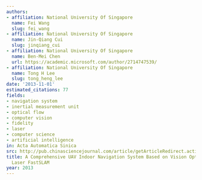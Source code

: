 ```yaml
---
authors:
- affiliation: National University Of Singapore
  name: Fei Wang
  slug: fei_wang
- affiliation: National University Of Singapore
  name: Jin-Qiang Cui
  slug: jinqiang_cui
- affiliation: National University Of Singapore
  name: Ben-Mei Chen
  url: https://academic.microsoft.com/author/2714747539/
- affiliation: National University Of Singapore
  name: Tong H Lee
  slug: tong_heng_lee
date: '2013-11-01'
estimated_citations: 77
fields:
- navigation system
- inertial measurement unit
- optical flow
- computer vision
- fidelity
- laser
- computer science
- artificial intelligence
in: Acta Automatica Sinica
src: http://pub.chinasciencejournal.com/article/getArticleRedirect.action?doiCode=10.3724/SP.J.1004.2013.01889
title: A Comprehensive UAV Indoor Navigation System Based on Vision Optical Flow and
  Laser FastSLAM
year: 2013
---
```

